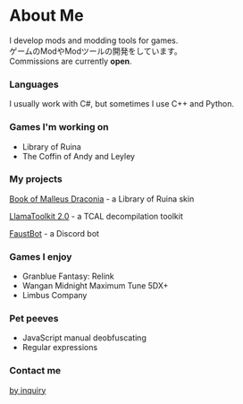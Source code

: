 # About Me

I develop mods and modding tools for games.  
ゲームのModやModツールの開発をしています。  
Commissions are currently **open**.

### Languages

I usually work with C#, but sometimes I use C++ and Python.

### Games I'm working on

- Library of Ruina
- The Coffin of Andy and Leyley

### My projects

[Book of Malleus Draconia](https://steamcommunity.com/sharedfiles/filedetails/?id=3150803241) - a Library of Ruina skin

[LlamaToolkit 2.0](https://github.com/Llamaware/LlamaToolkit) - a TCAL decompilation toolkit

[FaustBot](https://github.com/KawaiiFiveO/FaustBot) - a Discord bot

### Games I enjoy

- Granblue Fantasy: Relink
- Wangan Midnight Maximum Tune 5DX+
- Limbus Company

### Pet peeves

- JavaScript manual deobfuscating
- Regular expressions

### Contact me

[by inquiry](https://tally.so/r/mOYzBM)
